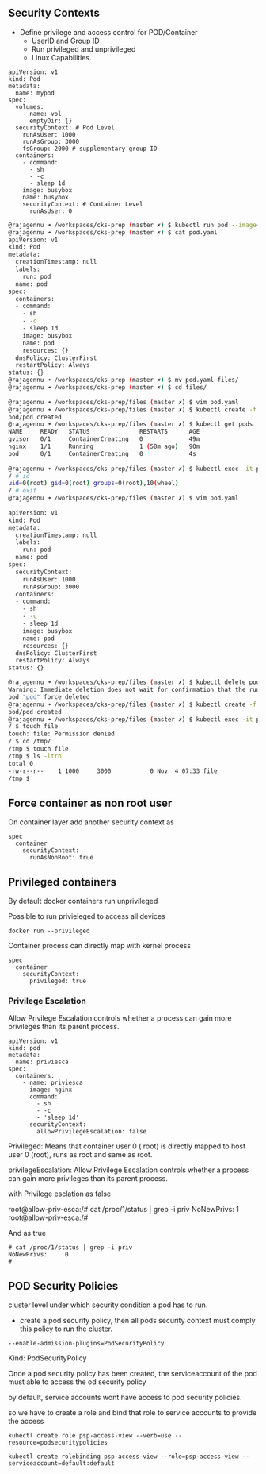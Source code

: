 
## Security Contexts
- Define privilege and access control for POD/Container
  - UserID and Group ID
  - Run privileged and unprivileged
  - Linux Capabilities.

```
apiVersion: v1
kind: Pod
metadata:
  name: mypod
spec:
  volumes:
    - name: vol
      emptyDir: {}
  securityContext: # Pod Level
    runAsUser: 1000
    runAsGroup: 3000
    fsGroup: 2000 # supplementary group ID
  containers:
    - command:
      - sh
      - -c
      - sleep 1d
    image: busybox
    name: busybox
    securityContext: # Container Level
      runAsUser: 0 
```

```bash
@rajagennu ➜ /workspaces/cks-prep (master ✗) $ kubectl run pod --image=busybox --command -oyaml --dry-run=client > pod.yaml -- sh -c 'sleep 1d'
@rajagennu ➜ /workspaces/cks-prep (master ✗) $ cat pod.yaml
apiVersion: v1
kind: Pod
metadata:
  creationTimestamp: null
  labels:
    run: pod
  name: pod
spec:
  containers:
  - command:
    - sh
    - -c
    - sleep 1d
    image: busybox
    name: pod
    resources: {}
  dnsPolicy: ClusterFirst
  restartPolicy: Always
status: {}
@rajagennu ➜ /workspaces/cks-prep (master ✗) $ mv pod.yaml files/
@rajagennu ➜ /workspaces/cks-prep (master ✗) $ cd files/
 
@rajagennu ➜ /workspaces/cks-prep/files (master ✗) $ vim pod.yaml 
@rajagennu ➜ /workspaces/cks-prep/files (master ✗) $ kubectl create -f pod.yaml 
pod/pod created
@rajagennu ➜ /workspaces/cks-prep/files (master ✗) $ kubectl get pods
NAME     READY   STATUS              RESTARTS      AGE
gvisor   0/1     ContainerCreating   0             49m
nginx    1/1     Running             1 (58m ago)   90m
pod      0/1     ContainerCreating   0             4s
 
@rajagennu ➜ /workspaces/cks-prep/files (master ✗) $ kubectl exec -it pod -- sh
/ # id
uid=0(root) gid=0(root) groups=0(root),10(wheel)
/ # exit
@rajagennu ➜ /workspaces/cks-prep/files (master ✗) $ vim pod.yaml 
 
apiVersion: v1
kind: Pod
metadata:
  creationTimestamp: null
  labels:
    run: pod
  name: pod
spec:
  securityContext:
    runAsUser: 1000
    runAsGroup: 3000
  containers:
  - command:
    - sh
    - -c
    - sleep 1d
    image: busybox
    name: pod
    resources: {}
  dnsPolicy: ClusterFirst
  restartPolicy: Always
status: {} 

@rajagennu ➜ /workspaces/cks-prep/files (master ✗) $ kubectl delete pod pod --force
Warning: Immediate deletion does not wait for confirmation that the running resource has been terminated. The resource may continue to run on the cluster indefinitely.
pod "pod" force deleted
@rajagennu ➜ /workspaces/cks-prep/files (master ✗) $ kubectl create -f pod.yaml 
pod/pod created
@rajagennu ➜ /workspaces/cks-prep/files (master ✗) $ kubectl exec -it pod -- sh
/ $ touch file
touch: file: Permission denied
/ $ cd /tmp/
/tmp $ touch file
/tmp $ ls -ltrh 
total 0      
-rw-r--r--    1 1000     3000           0 Nov  4 07:33 file
/tmp $ 
```

## Force container as non root user

On container layer add another security context as 

```
spec
  container
    securityContext:
      runAsNonRoot: true
```

## Privileged containers

By default docker containers run unprivileged

Possible to run privieleged to access all devices

```
docker run --privileged
```
Container process can directly map with kernel process 

```
spec
  container
    securityContext:
      privileged: true
```

### Privilege Escalation

Allow Privilege Escalation controls whether a process can gain more privileges than its parent process.

```
apiVersion: v1
kind: pod
metadata:
  name: priviesca
spec:
  containers:
    - name: priviesca
      image: nginx
      command:
        - sh
        - -c
        - 'sleep 1d'
      securityContext:
        allowPrivilegeEscalation: false
```

Privileged: Means that container user 0 ( root) is directly mapped to host user 0 (root), runs as root and same as root. 

privilegeEscalation: Allow Privilege Escalation controls whether a process can gain more privileges than its parent process.

with Privilege esclation as false

root@allow-priv-esca:/# cat /proc/1/status  | grep -i priv
NoNewPrivs:     1
root@allow-priv-esca:/# 

And as true
```
# cat /proc/1/status | grep -i priv
NoNewPrivs:     0
# 
```

## POD Security Policies

cluster level 
under which security condition a pod has to run.

- create a pod security policy, then all pods security context must comply this policy to run the cluster. 

`--enable-admission-plugins=PodSecurityPolicy`

Kind: PodSecurityPolicy

Once a pod security policy has been created, the serviceaccount of the pod must able to access the od security policy 

by default, service accounts wont have access to pod security policies.

so we have to create a role and bind that role to service accounts to provide the access

```
kubectl create role psp-access-view --verb=use --resource=podsecuritypolicies

kubectl create rolebinding psp-access-view --role=psp-access-view --serviceaccount=default:default

```
